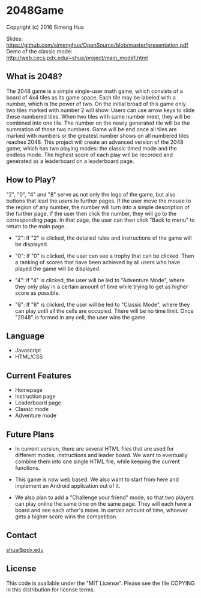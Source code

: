 # 2048Game
Copyright (c) 2016 Simeng Hua    

Slides: https://github.com/simenghua/OpenSource/blob/master/presentation.pdf      
Demo of the classic mode: http://web.cecs.pdx.edu/~shua/project/main_mode1.html

What is 2048?  
-   
The 2048 game is a simple single-user math game, which consists of a board of 4x4 tiles as its
game space. Each tile may be labeled with a number, which is the power of two. On the initial broad of this game only two tiles marked with number 2 will show. Users can use arrow keys to slide these numbered tiles. When two tiles with same number meet, they will be combined into one tile. The number on the newly generated tile will be the summation of those two numbers. Game will be end once all tiles are marked with numbers or the greatest number shows on all numbered tiles reaches 2048. This project will create an advanced version of the 2048 game, which has two playing modes: the classic timed mode and the endless mode. The highest score of each play will be recorded and generated as a leaderboard on a leaderboard page.

How to Play?  
-    
"2", "0", "4" and "8" serve as not only the logo of the game, but also buttons that lead the users to further pages. If the user move the mouse to the region of any number, the number will turn into a simple description of the further page. If the user then click the number, they will go to the corresponding page. In that page, the user can then click "Back to menu" to return to the main page.

- "2":  If "2" is clicked, the detailed rules and instructions of the game will be displayed.   

- "0":  If "0" is clicked, the user can see a trophy that can be clicked. Then a ranking of scores that have been achieved by all users who have played the game will be displayed.    

- "4": If "4" is clicked, the user will be led to "Adventure Mode", where they only play in a certain amount of time while trying to get as higher score as possible.     

- "8": If "8" is clicked, the user will be led to  "Classic Mode", where they can play until all the cells are occupied. There will be no time limit. Once "2048" is formed in any cell, the user wins the game. 
   
   
Language  
-     
- Javascript    
- HTML/CSS

Current Features    
-  
- Homepage
- Instruction page
- Leaderboard page  
- Classic mode
- Adventure mode   
 

Future Plans   
-    
- In current version, there are several HTML files that are used for different modes, instructions and leader board. We want to eventually combine them into one single HTML file, while keeping the current functions.

- This game is now web based. We also want to start from here and implement an Android application out of it.

- We also plan to add a "Challenge your friend" mode, so that two players can play online the same time on the same page. They will each have a board and see each other's move. In certain amount of time, whoever gets a higher score wins the competition. 
    

Contact 
-
shua@pdx.edu
       
License  
-
This code is available under the "MIT License". Please see the file COPYING in this distribution for license terms.
